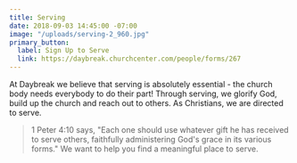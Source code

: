 ```yaml
---
title: Serving
date: 2018-09-03 14:45:00 -07:00
image: "/uploads/serving-2_960.jpg"
primary_button:
  label: Sign Up to Serve
  link: https://daybreak.churchcenter.com/people/forms/267
---
```


At Daybreak we believe that serving is absolutely essential - the church body needs everybody to do their part! Through serving, we glorify God, build up the church and reach out to others. As Christians, we are directed to serve.

> 1 Peter 4:10 says, "Each one should use whatever gift he has received to serve others, faithfully administering God's grace in its various forms." We want to help you find a meaningful place to serve.